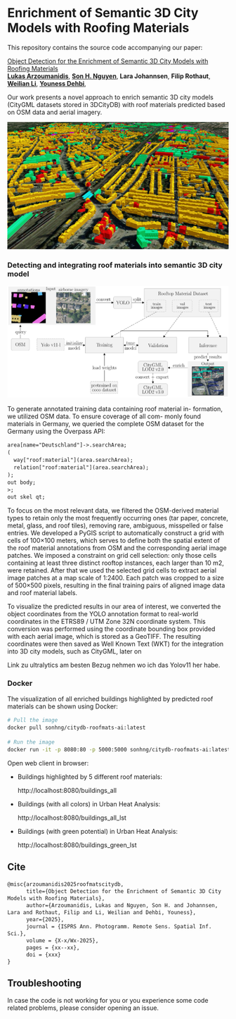 # Enrichment of Semantic 3D City Models with Roofing Materials

This repository contains the source code accompanying our paper:

[Object Detection for the Enrichment of Semantic 3D City Models with Roofing Materials]() </br>
[**Lukas Arzoumanidis**](https://github.com/luarzou),
[**Son H. Nguyen**](https://github.com/Son-HNguyen),
**Lara Johannsen**,
**Filip Rothaut**,
[**Weilian Li**](https://vgewilliam.github.io/),
[**Youness Dehbi**](https://www.hcu-hamburg.de/en/youness-dehbi), 

Our work presents a novel approach to enrich semantic 3D city models (CityGML datasets stored in 3DCityDB) with roof materials predicted based on OSM data and aerial imagery.

![Buildings_Highlighted_Big_6.png](images/Buildings_Highlighted_Big_6.png)

### Detecting and integrating roof materials into semantic 3D city model

![pipeline.png](images/pipeline.png)

To generate annotated training data containing roof material in-
formation, we utilized OSM data. To ensure coverage of all com-
monly found materials in Germany, we queried the complete
OSM dataset for the Germany using the Overpass API: 

```xml
area[name="Deutschland"]->.searchArea;
(
  way["roof:material"](area.searchArea);
  relation["roof:material"](area.searchArea);
);
out body;
>;
out skel qt;
```

To focus on the most relevant data, we filtered the OSM-derived material types to retain only the most frequently occurring ones (tar paper, concrete, metal, glass, and roof tiles), removing rare, ambiguous, misspelled or false entries.
We developed a PyGIS script to automatically construct a grid with cells of 100×100 meters, which serves to define both the spatial extent of the roof material annotations from OSM and the corresponding aerial image patches. We imposed a constraint on grid cell selection: only those cells containing at least three distinct rooftop instances, each larger than 10 m2, were retained. After that we used the selected grid cells to extract aerial image patches at a map scale of 1:2400. Each patch was cropped to a size of 500×500 pixels, resulting in the final training pairs of aligned image data and roof material labels.





To visualize the predicted results in our area of interest, we
converted the object coordinates from the YOLO annotation
format to real-world coordinates in the ETRS89 / UTM Zone
32N coordinate system. This conversion was performed using
the coordinate bounding box provided with each aerial image,
which is stored as a GeoTIFF. The resulting coordinates were
then saved as Well Known Text (WKT) for the integration into
3D city models, such as CityGML, later on


Link zu ultralytics am besten
Bezug nehmen wo ich das Yolov11 her habe.

### Docker 

The visualization of all enriched buildings highlighted by predicted roof materials can be shown using Docker:

```bash
# Pull the image
docker pull sonhng/citydb-roofmats-ai:latest

# Run the image
docker run -it -p 8080:80 -p 5000:5000 sonhng/citydb-roofmats-ai:latest
```

Open web client in browser:

+ Buildings highlighted by 5 different roof materials:

  http://localhost:8080/buildings_all

+ Buildings (with all colors) in Urban Heat Analysis:

  http://localhost:8080/buildings_all_lst

+ Buildings (with green potential) in Urban Heat Analysis:

  http://localhost:8080/buildings_green_lst


## Cite

<pre><code>@misc{arzoumanidis2025roofmatscitydb,
      title={Object Detection for the Enrichment of Semantic 3D City Models with Roofing Materials},
      author={Arzoumanidis, Lukas and Nguyen, Son H. and Johannsen, Lara and Rothaut, Filip and Li, Weilian and Dehbi, Youness},
      year={2025},
      journal = {ISPRS Ann. Photogramm. Remote Sens. Spatial Inf. Sci.},
      volume = {X-x/Wx-2025},
      pages = {xx--xx},
      doi = {xxx}
}</code></pre>

## Troubleshooting

In case the code is not working for you or you experience some code related problems, please consider opening an issue.